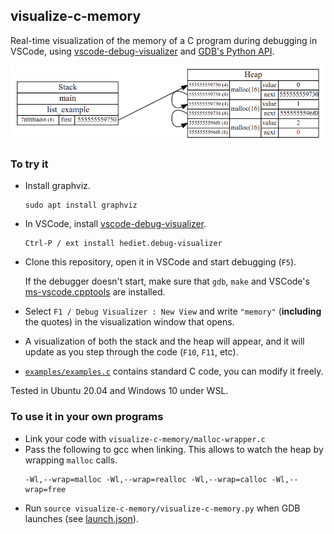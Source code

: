 ## visualize-c-memory

Real-time visualization of the memory of a C program during debugging in VSCode,
using [vscode-debug-visualizer](https://github.com/hediet/vscode-debug-visualizer)
and [GDB's Python API](https://sourceware.org/gdb/current/onlinedocs/gdb/Python-API.html).


![](demo.png)


### To try it

- Install graphviz.
  ```
  sudo apt install graphviz
  ```

- In VSCode, install [vscode-debug-visualizer](https://github.com/hediet/vscode-debug-visualizer).
  ```
  Ctrl-P / ext install hediet.debug-visualizer
  ```

- Clone this repository, open it in VSCode and start debugging (`F5`).

  If the debugger doesn't start, make sure that `gdb`, `make` and VSCode's [ms-vscode.cpptools](https://marketplace.visualstudio.com/items?itemName=ms-vscode.cpptools) are installed.

- Select `F1 / Debug Visualizer : New View` and
  write `"memory"` (__including__ the quotes) in the visualization window
  that opens.

- A visualization of both the stack and the heap will appear, and it will
  update as you step through the code (`F10`, `F11`, etc).

- [`examples/examples.c`](examples/examples.c) contains standard C code, you can modify it freely.

Tested in Ubuntu 20.04 and Windows 10 under WSL.


### To use it in your own programs

- Link your code with `visualize-c-memory/malloc-wrapper.c`
- Pass the following to gcc when linking. This allows to watch the heap by wrapping `malloc` calls.
  ```
  -Wl,--wrap=malloc -Wl,--wrap=realloc -Wl,--wrap=calloc -Wl,--wrap=free
  ```
- Run `source visualize-c-memory/visualize-c-memory.py` when GDB launches (see [launch.json](.vscode/launch.json)).






